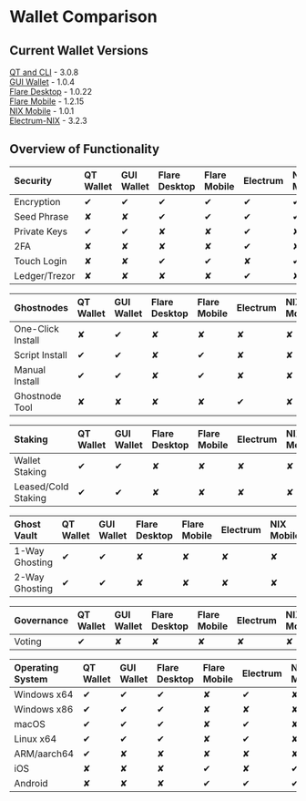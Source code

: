 # Wallet Comparison

## Current Wallet Versions

[QT and CLI](https://github.com/NixPlatform/NixCore/releases) - 3.0.8  
[GUI Wallet](https://github.com/NixPlatform/Nix-GUI/releases) - 1.0.4  
[Flare Desktop](https://flarewallet.io/#download) - 1.0.22  
[Flare Mobile](https://flarewallet.io/#download) - 1.2.15  
[NIX Mobile](mobile/installation.md) - 1.0.1  
[Electrum-NIX](https://github.com/NixPlatform/electrum-nix/releases) - 3.2.3

## Overview of Functionality 

| **Security** | QT Wallet | GUI Wallet | Flare Desktop | Flare Mobile | Electrum | NIX Mobile | CLI |
| :--- | :--- | :--- | :--- | :--- | :--- | :--- | :--- |
| Encryption | ✔ | ✔ | ✔ | ✔ | ✔ | ✔ | ✔ |
| Seed Phrase | ✘ | ✘ | ✔ | ✔ | ✔ | ✔ | ✘ |
| Private Keys | ✔ | ✔ | ✘ | ✘ | ✔ | ✘ | ✔ |
| 2FA | ✘ | ✘ | ✘ | ✘ | ✔ | ✘ | ✘ |
| Touch Login | ✘ | ✘ | ✔ | ✔ | ✘ | ✔ | ✘ |
| Ledger/Trezor | ✘ | ✘ | ✘ | ✘ | ✔ | ✘ | ✘ |

| **Ghostnodes** | QT Wallet | GUI Wallet | Flare Desktop | Flare Mobile | Electrum | NIX Mobile | CLI |
| :--- | :--- | :--- | :--- | :--- | :--- | :--- | :--- |
| One-Click Install | ✘ | ✔ | ✘ | ✘ | ✘ | ✘ | ✘ |
| Script Install | ✔ | ✔ | ✘ | ✔ | ✘ | ✘ | ✔ |
| Manual Install | ✔ | ✔ | ✘ | ✔ | ✘ | ✘ | ✔ |
| Ghostnode Tool | ✘ | ✘ | ✘ | ✘ | ✔ | ✘ | ✘ |

| **Staking** | QT Wallet | GUI Wallet | Flare Desktop | Flare Mobile | Electrum | NIX Mobile | CLI |
| :--- | :--- | :--- | :--- | :--- | :--- | :--- | :--- |
| Wallet Staking | ✔ | ✔ | ✘ | ✘ | ✘ | ✘ | ✔ |
| Leased/Cold Staking | ✔ | ✔ | ✘ | ✘ | ✘ | ✘ | ✔ |

| **Ghost Vault** | QT Wallet | GUI Wallet | Flare Desktop | Flare Mobile | Electrum | NIX Mobile | CLI |
| :--- | :--- | :--- | :--- | :--- | :--- | :--- | :--- |
| 1-Way Ghosting | ✔ | ✔ | ✘ | ✘ | ✘ | ✘ | ✔ |
| 2-Way Ghosting | ✔ | ✔ | ✘ | ✘ | ✘ | ✘ | ✔ |

| Governance | QT Wallet | GUI Wallet | Flare Desktop | Flare Mobile | Electrum | NIX Mobile | CLI |
| :--- | :--- | :--- | :--- | :--- | :--- | :--- | :--- |
| Voting                  | ✔ | ✘ | ✘ | ✘ | ✘ | ✘ | ✔ |

| **Operating System** | QT Wallet | GUI Wallet | Flare Desktop | Flare Mobile | Electrum | NIX Mobile | CLI |
| :--- | :--- | :--- | :--- | :--- | :--- | :--- | :--- |
| Windows x64 | ✔ | ✔ | ✔ | ✘ | ✔ | ✘ | ✔ |
| Windows x86 | ✔ | ✔ | ✔ | ✘ | ✘ | ✘ | ✔ |
| macOS | ✔ | ✔ | ✔ | ✘ | ✔ | ✘ | ✔ |
| Linux x64 | ✔ | ✔ | ✔ | ✘ | ✔ | ✘ | ✔ |
| ARM/aarch64 | ✔ | ✘ | ✘ | ✘ | ✘ | ✘ | ✔ |
| iOS | ✘ | ✘ | ✘ | ✔ | ✘ | ✔ | ✘ |
| Android | ✘ | ✘ | ✘ | ✔ | ✔ | ✔ | ✘ |

